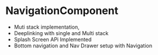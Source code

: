 # NavigationComponent
* Muti stack implementation,
* Deeplinking with single and Multi stack 
* Splash Screen APi Implemented 
* Bottom navigation and Nav Drawer setup with Navigation 
